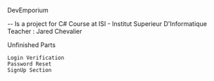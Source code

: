 DevEmporium

-- Is a project for C# Course at ISI - Institut Superieur D'Informatique Teacher : Jared Chevalier

Unfinished Parts

    Login Verification
    Password Reset
    SignUp Section
